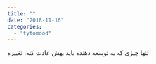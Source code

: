 ```yaml
---
title: ""
date: "2018-11-16"
categories: 
  - "tytomood"
---
```


تنها چیزی که یه توسعه دهنده باید بهش عادت کنه، تغییره

